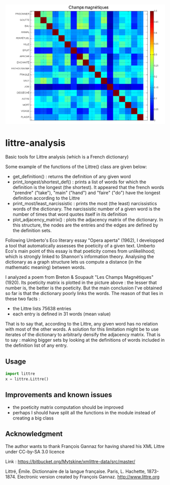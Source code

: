 ![synonyms_picture](https://github.com/DonutMan06/DonutMan06/blob/main/littre.png)

# littre-analysis
Basic tools for Littre analysis (which is a French dictionary)

Some example of the functions of the Littre() class are given below:
* get_definition() : returns the definition of any given word
* print_longest/shortest_def() : prints a list of words for which the definition is the longest (the shortest). It appeared that the french words "prendre" ("take"), "main" ("hand") and "faire" ("do") have the longest definition according to the Littre
* print_most/least_narcissistic : prints the most (the least) narcissistics words of the dictionary. The narcissistic number of a given word is the number of times that word quotes itself in its definition
* plot_adjacency_matrix() : plots the adjacency matrix of the dictionary. In this structure, the nodes are the entries and the edges are defined by the definition sets.

Following Umberto's Eco literary essay "Opera aperta" (1962), I developped a tool that automatically assesses the poeticity of a given text.
Umberto Eco's main point of this essay is that poeticity comes from unlikelihood; which is strongly linked to Shannon's information theory.
Analysing the dictionary as a graph structure lets us compute a distance (in the mathematic meaning) between words.

I analyzed a poem from Breton & Soupault "Les Champs Magnétiques" (1920). Its poeticity matrix is plotted in the picture above : the lesser that number is, the better is the poeticity. But the main conclusion I've obtained so far is that the dictionary poorly links the words. The reason of that lies in these two facts :
* the Littre lists 75638 entries
* each entry is defined in 31 words (mean value)

That is to say that, according to the Littre, any given word has no relation with most of the other words.
A solution for this limitation might be to use iterates of the dictionary to arbitrarly densify the adjacency matrix. That is to say : making bigger sets by looking at the definitions of words included in the definition list of any entry.

## Usage

```python
import littre
x = littre.Littre()
```

## Improvements and known issues

* the poeticity matrix computation should be improved
* perhaps I should have split all the functions in the module instead of creating a big class


## Acknowledgment

The author wants to thank François Gannaz for having shared his XML Littre
under CC-by-SA 3.0 licence

Link : https://bitbucket.org/Mytskine/xmlittre-data/src/master/

Littré, Émile. Dictionnaire de la langue française. Paris, L. Hachette, 1873-1874.
Electronic version created by François Gannaz. http://www.littre.org
